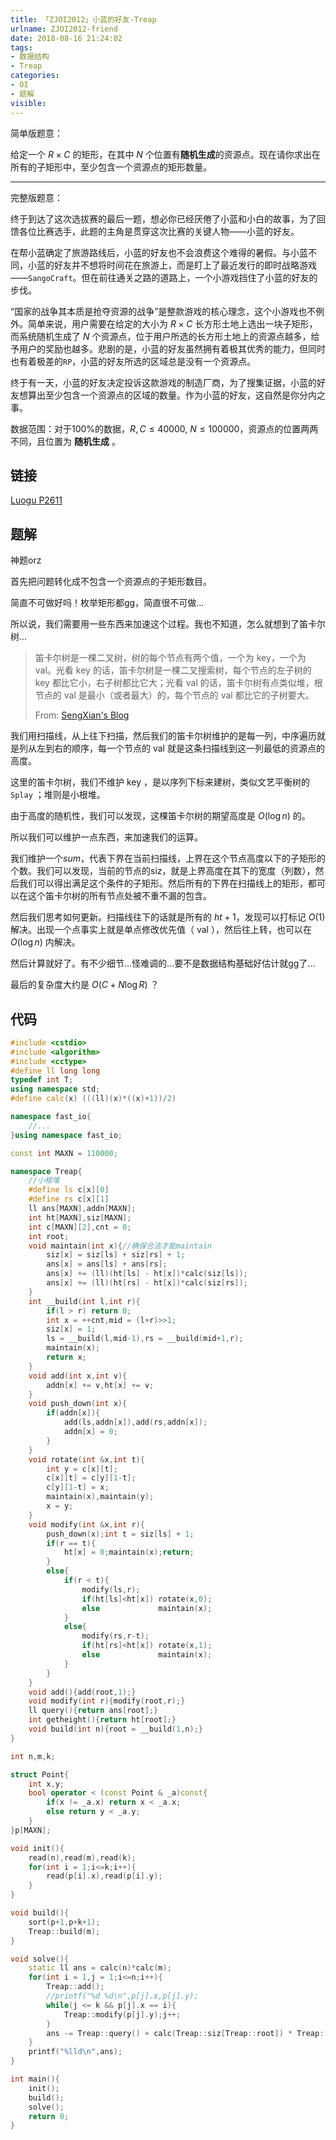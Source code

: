 ```yaml
---
title: 「ZJOI2012」小蓝的好友-Treap
urlname: ZJOI2012-friend
date: 2018-08-16 21:24:02
tags:
- 数据结构
- Treap
categories: 
- OI
- 题解
visible:
---
```


简单版题意：

给定一个 $R \times C$ 的矩形，在其中 $N$ 个位置有**随机生成**的资源点。现在请你求出在所有的子矩形中，至少包含一个资源点的矩形数量。

<!-- more -->
- - -
完整版题意：

终于到达了这次选拔赛的最后一题，想必你已经厌倦了小蓝和小白的故事，为了回馈各位比赛选手，此题的主角是贯穿这次比赛的关键人物——小蓝的好友。

在帮小蓝确定了旅游路线后，小蓝的好友也不会浪费这个难得的暑假。与小蓝不同，小蓝的好友并不想将时间花在旅游上，而是盯上了最近发行的即时战略游戏——`SangoCraft`。但在前往通关之路的道路上，一个小游戏挡住了小蓝的好友的步伐。

“国家的战争其本质是抢夺资源的战争”是整款游戏的核心理念，这个小游戏也不例外。简单来说，用户需要在给定的大小为 $R \times C$ 长方形土地上选出一块子矩形，而系统随机生成了 $N$ 个资源点，位于用户所选的长方形土地上的资源点越多，给予用户的奖励也越多。悲剧的是，小蓝的好友虽然拥有着极其优秀的能力，但同时也有着极差的`RP`，小蓝的好友所选的区域总是没有一个资源点。

终于有一天，小蓝的好友决定投诉这款游戏的制造厂商，为了搜集证据，小蓝的好友想算出至少包含一个资源点的区域的数量。作为小蓝的好友，这自然是你分内之事。

数据范围：对于$100\%$的数据，$R,C \leq 40000$, $N \leq 100000$，资源点的位置两两不同，且位置为 **随机生成** 。

<!-- more -->


## 链接

[Luogu P2611](https://www.luogu.org/problemnew/show/P2611)

## 题解

神题orz

首先把问题转化成不包含一个资源点的子矩形数目。

简直不可做好吗！枚举矩形都gg，简直很不可做...

所以说，我们需要用一些东西来加速这个过程。我也不知道，怎么就想到了笛卡尔树...

> 笛卡尔树是一棵二叉树，树的每个节点有两个值，一个为 $\text{key}$，一个为 $\text{val}$。光看 $\text{key}$ 的话，笛卡尔树是一棵二叉搜索树，每个节点的左子树的 $\text{key}$ 都比它小，右子树都比它大；光看 $\text{val}$ 的话，笛卡尔树有点类似堆，根节点的 $\text{val}$ 是最小（或者最大）的，每个节点的 $\text{val}$ 都比它的子树要大。
> 
> From: [SengXian's Blog](https://blog.sengxian.com/algorithms/treap)


我们用扫描线，从上往下扫描，然后我们的笛卡尔树维护的是每一列，中序遍历就是列从左到右的顺序，每一个节点的 $\text{val}$ 就是这条扫描线到这一列最低的资源点的高度。

这里的笛卡尔树，我们不维护 $\text{key}$ ，是以序列下标来建树，类似文艺平衡树的 `Splay` ；堆则是小根堆。

由于高度的随机性，我们可以发现，这棵笛卡尔树的期望高度是 $O(\log{n})$ 的。

所以我们可以维护一点东西，来加速我们的运算。

我们维护一个$sum$，代表下界在当前扫描线，上界在这个节点高度以下的子矩形的个数。我们可以发现，当前的节点的siz，就是上界高度在其下的宽度（列数），然后我们可以得出满足这个条件的子矩形。然后所有的下界在扫描线上的矩形，都可以在这个笛卡尔树的所有节点处被不重不漏的包含。

然后我们思考如何更新。扫描线往下的话就是所有的 $ht+1$，发现可以打标记 $O(1)$ 解决。出现一个点事实上就是单点修改优先值（ $\text{val}$ ），然后往上转，也可以在 $O(\log {n})$ 内解决。

然后计算就好了。有不少细节...怪难调的...要不是数据结构基础好估计就gg了...

最后的复杂度大约是 $O(C + N \log R)$ ？

## 代码


```cpp
#include <cstdio>
#include <algorithm>
#include <cctype>
#define ll long long
typedef int T;
using namespace std;
#define calc(x) (((ll)(x)*((x)+1))/2)

namespace fast_io{
    //...
}using namespace fast_io;

const int MAXN = 110000;

namespace Treap{
    //小根堆
    #define ls c[x][0]
    #define rs c[x][1]
    ll ans[MAXN],addn[MAXN];
    int ht[MAXN],siz[MAXN];
    int c[MAXN][2],cnt = 0;
    int root;
    void maintain(int x){//确保合法才能maintain
        siz[x] = siz[ls] + siz[rs] + 1;
        ans[x] = ans[ls] + ans[rs];
        ans[x] += (ll)(ht[ls] - ht[x])*calc(siz[ls]);
        ans[x] += (ll)(ht[rs] - ht[x])*calc(siz[rs]); 
    }
    int __build(int l,int r){
        if(l > r) return 0;
        int x = ++cnt,mid = (l+r)>>1;
        siz[x] = 1;
        ls = __build(l,mid-1),rs = __build(mid+1,r);
        maintain(x);
        return x;
    }
    void add(int x,int v){
        addn[x] += v,ht[x] += v;
    }
    void push_down(int x){
        if(addn[x]){
            add(ls,addn[x]),add(rs,addn[x]);
            addn[x] = 0;
        }
    }
    void rotate(int &x,int t){
        int y = c[x][t];
        c[x][t] = c[y][1-t];
        c[y][1-t] = x;
        maintain(x),maintain(y);
        x = y;        
    }
    void modify(int &x,int r){
        push_down(x);int t = siz[ls] + 1;
        if(r == t){
            ht[x] = 0;maintain(x);return;
        }
        else{
            if(r < t){
                modify(ls,r);
                if(ht[ls]<ht[x]) rotate(x,0);
                else             maintain(x);
            }
            else{
                modify(rs,r-t);
                if(ht[rs]<ht[x]) rotate(x,1);
                else             maintain(x);
            }
        }
    }
    void add(){add(root,1);}
    void modify(int r){modify(root,r);}
    ll query(){return ans[root];}
    int getheight(){return ht[root];}
    void build(int n){root = __build(1,n);}
}

int n,m,k;

struct Point{
    int x,y;
    bool operator < (const Point & _a)const{
        if(x != _a.x) return x < _a.x;  
        else return y < _a.y;
    }
}p[MAXN];

void init(){
    read(n),read(m),read(k);
    for(int i = 1;i<=k;i++){
        read(p[i].x),read(p[i].y);
    }
}

void build(){
    sort(p+1,p+k+1);
    Treap::build(m);
}

void solve(){
    static ll ans = calc(n)*calc(m);
    for(int i = 1,j = 1;i<=n;i++){
        Treap::add();
        //printf("%d %d\n",p[j].x,p[j].y);
        while(j <= k && p[j].x == i){
            Treap::modify(p[j].y);j++;
        }
        ans -= Treap::query() + calc(Treap::siz[Treap::root]) * Treap::getheight(); 
    }
    printf("%lld\n",ans);
}

int main(){
    init();
    build();
    solve();
    return 0;
}
```

